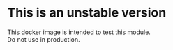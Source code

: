 This is an unstable version
===========================

This docker image is intended to test this module.  
Do not use in production.
